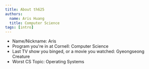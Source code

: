 ```yaml
---
title: About th625
authors:
  name: Aris Huang
  title: Computer Science
tags: [intro]
---
```


- Name/Nickname: Aris
- Program you're in at Cornell: Computer Science
- Last TV show you binged, or a movie you watched: Gyeongseong Creature
- Worst CS Topic: Operating Systems

